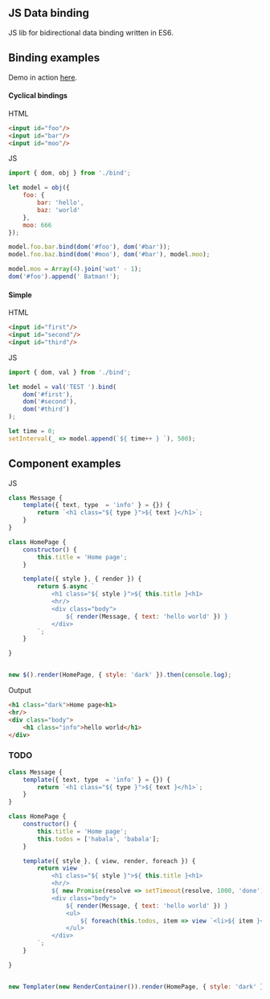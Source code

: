 ## JS Data binding
JS lib for bidirectional data binding written in ES6.


## Binding examples
Demo in action [here](https://rawgit.com/ichko/bind.js/master/index.html).

#### Cyclical bindings
HTML
```html
<input id="foo"/>
<input id="bar"/>
<input id="moo"/>
```

JS
```javascript
import { dom, obj } from './bind';

let model = obj({
    foo: {
        bar: 'hello',
        baz: 'world'
    },
    moo: 666
});

model.foo.bar.bind(dom('#foo'), dom('#bar'));
model.foo.baz.bind(dom('#moo'), dom('#bar'), model.moo);

model.moo = Array(4).join('wat' - 1);
dom('#foo').append(' Batman!');
```

#### Simple

HTML
```html
<input id="first"/>
<input id="second"/>
<input id="third"/>
```

JS
```javascript
import { dom, val } from './bind';

let model = val('TEST ').bind(
    dom('#first'),
    dom('#second'),
    dom('#third')
);

let time = 0;
setInterval(_ => model.append(`${ time++ } `), 500);
```

## Component examples

JS
```javascript
class Message {
    template({ text, type  = 'info' } = {}) {
        return `<h1 class="${ type }">${ text }</h1>`;
    }
}

class HomePage {
    constructor() {
        this.title = 'Home page';
    }

    template({ style }, { render }) {
        return $.async `
            <h1 class="${ style }">${ this.title }<h1>
            <hr/>
            <div class="body">
                ${ render(Message, { text: 'hello world' }) }
            </div>
        `;
    }

}


new $().render(HomePage, { style: 'dark' }).then(console.log);
```

Output
```html
<h1 class="dark">Home page<h1>
<hr/>
<div class="body">
    <h1 class="info">hello world</h1>
</div>
```

### TODO

```javascript
class Message {
    template({ text, type  = 'info' } = {}) {
        return `<h1 class="${ type }">${ text }</h1>`;
    }
}

class HomePage {
    constructor() {
        this.title = 'Home page';
        this.todos = ['habala', 'babala'];
    }

    template({ style }, { view, render, foreach }) {
        return view `
            <h1 class="${ style }">${ this.title }<h1>
            <hr/>
            ${ new Promise(resolve => setTimeout(resolve, 1000, 'done')) }
            <div class="body">
                ${ render(Message, { text: 'hello world' }) }
                <ul>
                    ${ foreach(this.todos, item => view `<li>${ item }</li>`) }
                </ul>
            </div>
        `;
    }

}


new Templater(new RenderContainer()).render(HomePage, { style: 'dark' }).then(console.log);
```